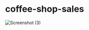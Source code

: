 # coffee-shop-sales

![Screenshot (3)](https://github.com/user-attachments/assets/e56c9e00-6af1-4cb9-b9aa-86047b214481)
